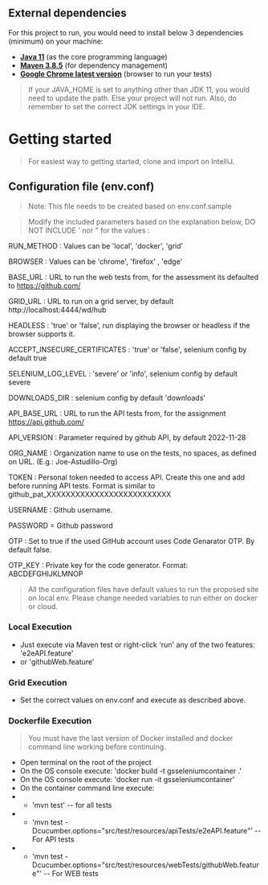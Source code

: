 ## External dependencies

For this project to run, you would need to install below 3 dependencies (minimum) on your machine:

- **[Java 11](https://openjdk.java.net/projects/jdk/11/)** (as the core programming language)
- **[Maven 3.8.5](https://maven.apache.org/download.cgi)** (for dependency management)
- **[Google Chrome latest version](https://www.google.com/chrome/?brand=CHBD&gclid=Cj0KCQjwr-SSBhC9ARIsANhzu15P0PA-n9Zp4NpxKaOHVGtBD1TZQH0HlQQE6hUfsOFAU1nf-Rzdlf4aAoTJEALw_wcB&gclsrc=aw.ds)** (browser to run your tests)

> If your JAVA_HOME is set to anything other than JDK 11, you would need to update the path. Else your project
> will not run. Also, do remember to set the correct JDK settings in your IDE.

# Getting started

> For easiest way to getting started, clone and import on IntelliJ.

## Configuration file (env.conf)

> Note: This file needs to be created based on env.conf.sample

> Modify the included parameters based on the explanation below, DO NOT INCLUDE ' nor " for the values :  

RUN_METHOD : Values can be 'local', 'docker', 'grid'

BROWSER : Values can be 'chrome', 'firefox' , 'edge'

BASE_URL : URL to run the web tests from, for the assessment its defaulted to https://github.com/

GRID_URL : URL to run on a grid server, by default http://localhost:4444/wd/hub

HEADLESS : 'true' or 'false', run displaying the browser or headless if the browser supports it.

ACCEPT_INSECURE_CERTIFICATES : 'true' or 'false', selenium config by default true

SELENIUM_LOG_LEVEL : 'severe' or 'info', selenium config by default severe

DOWNLOADS_DIR : selenium config by default 'downloads'

API_BASE_URL : URL to run the API tests from, for the assignment https://api.github.com/

API_VERSION : Parameter required by github API, by default 2022-11-28

ORG_NAME : Organization name to use on the tests, no spaces, as defined on URL. (E.g.: Joe-Astudillo-Org)

TOKEN : Personal token needed to access API. Create this one and add before running API tests.
Format is similar to github_pat_XXXXXXXXXXXXXXXXXXXXXXXXXX

USERNAME : Github username.

PASSWORD = Github password

OTP : Set to true if the used GitHub account uses Code Genarator OTP. By default false. 

OTP_KEY : Private key for the code generator. Format: ABCDEFGHIJKLMNOP

> All the configuration files have default values to run the proposed site on local env. 
> Please change needed variables to run either on docker or cloud.  

### Local Execution
- Just execute via Maven test or right-click 'run' any of the two features: 'e2eAPI.feature' 
- or 'githubWeb.feature'

### Grid Execution
- Set the correct values on env.conf and execute as described above. 

### Dockerfile Execution
> You must have the last version of Docker installed and docker command line working before continuing.

- Open terminal on the root of the project
- On the OS console execute: 'docker build -t gsseleniumcontainer .'
- On the OS console execute: 'docker run -it gsseleniumcontainer'
- On the container command line execute: 
- - 'mvn test' -- for all tests 
- - 'mvn test -Dcucumber.options="src/test/resources/apiTests/e2eAPI.feature"' -- For API tests
- - 'mvn test -Dcucumber.options="src/test/resources/webTests/githubWeb.feature"' -- For WEB tests

